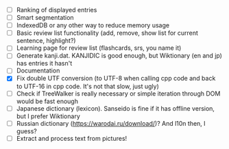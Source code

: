 - [ ] Ranking of displayed entries
- [ ] Smart segmentation
- [ ] IndexedDB or any other way to reduce memory usage
- [ ] Basic review list functionality (add, remove, show list for current sentence, highlight?)
- [ ] Learning page for review list (flashcards, srs, you name it)
- [ ] Generate kanji.dat. KANJIDIC is good enough, but Wiktionary (en and jp) has entries it hasn't
- [ ] Documentation
- [x] Fix double UTF conversion (to UTF-8 when calling cpp code and back to UTF-16 in cpp code.
It's not that slow, just ugly)
- [ ] Check if TreeWalker is really necessary or simple iteration through DOM would be fast enough
- [ ] Japanese dictionary (lexicon). Sanseido is fine if it has offline version, but I prefer Wiktionary
- [ ] Russian dictionary (https://warodai.ru/download/)? And l10n then, I guess?
- [ ] Extract and process text from pictures!
